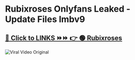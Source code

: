 
 # Rubixroses Onlyfans Leaked - Update Files lmbv9

## <h2><a href="https://clipsfans.com/Rubixroses&ref=git">🔗 Click to LINKS ⏩⏩ 👉 🟢 Rubixroses </a></h2>

<a href="https://clipsfans.com/Rubixroses&ref=git" rel="nofollow" data-target="animated-image.originalLink"><img src="https://i.ibb.co.com/xMMVF88/686577567.gif" alt="Viral Video Original" style="max-width: 100%; display: inline-block;" data-target="animated-image.originalImage"></a>

